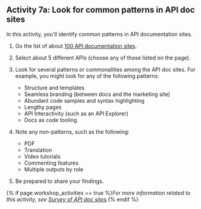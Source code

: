 ## <i class="fa fa-user-circle"></i> Activity 7a: Look for common patterns in API doc sites

In this activity, you'll identify common patterns in API documentation sites.

1.  Go the list of about [100 API documentation sites](pubapis_api_list.html).
2.  Select about 5 different APIs (choose any of those listed on the page).
3.  Look for several patterns or commonalities among the API doc sites. For example, you might look for any of the following patterns:

    * Structure and templates
    * Seamless branding (between docs and the marketing site)
    * Abundant code samples and syntax highlighting
    * Lengthy pages
    * API Interactivity (such as an API Explorer)
    * Docs as code tooling

4.  Note any non-patterns, such as the following:

    * PDF
    * Translation
    * Video tutorials
    * Commenting features
    * Multiple outputs by role

5.  Be prepared to share your findings.

{% if page.workshop_activities == true %}*For more information related to this activity, see [Survey of API doc sites](pubapis_apilist.html).*{% endif %}
